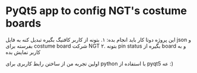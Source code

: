 # PyQt5 app to config NGT's costume boards
این پروژه دوتا کار باید انجام بده:
۱. بتونه از کاربر کافنیگ بگیره تبدیل کنه به فایل json و بفرسته برای costume board شرکت NGT
۲. بتونه pin status بگیره از board و به کاربر نمایش بده

اولین تجربه من از ساختن رابط کاربری برای python با استفاده از pyqt5 عه :)
